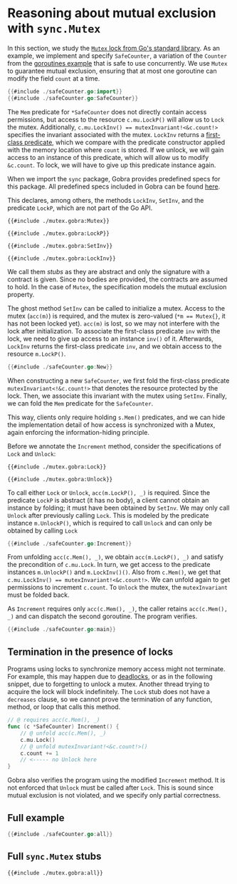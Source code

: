 # Reasoning about mutual exclusion with `sync.Mutex`

In this section, we study the [`Mutex` lock from Go's standard library](https://pkg.go.dev/sync#Mutex).
As an example, we implement and specify `SafeCounter`, a variation of the `Counter` from the [goroutines example](./goroutine.md) that is safe to use concurrently.
We use `Mutex` to guarantee mutual exclusion, ensuring that at most one goroutine can modify the field `count` at a time.
``` go
{{#include ./safeCounter.go:import}}
{{#include ./safeCounter.go:SafeCounter}}
```

The `Mem` predicate for `*SafeCounter` does not directly contain access permissions, 
but access to the resource `c.mu.LockP()` will allow us to `Lock` the mutex.
Additionally, `c.mu.LockInv() == mutexInvariant!<&c.count!>` specifies the invariant associated with the mutex.
`LockInv` returns a [first-class predicate](./first-class-predicates.md), which we compare with the predicate constructor applied with the memory location where `count` is stored.
If we unlock, we will gain access to an instance of this predicate, which will allow us to modify `&c.count`.
To lock, we will have to give up this predicate instance again.

<!-- TODO get the permissions only between Lock and Unlock -->
<!-- first-class predicate comparison -->

When we import the `sync` package, Gobra provides predefined specs for this package.
All predefined specs included in Gobra can be found [here](https://github.com/viperproject/gobra/tree/master/src/main/resources/stubs).

<!-- Alternatively,  you can produce the stubs folder in the current working directory by running Gobra with the `--debug` flag. -->
<!-- Note that stubs are included only for a subset of the Go standard library. -->
<!-- You may have to provide your own -->
<!-- with the option `-I` the provided stubs can be overridden -->

This declares, among others, the methods `LockInv`, `SetInv`, and the predicate `LockP`, which are not part of the Go API.
``` gobra
{{#include ./mutex.gobra:Mutex}}

{{#include ./mutex.gobra:LockP}}

{{#include ./mutex.gobra:SetInv}}

{{#include ./mutex.gobra:LockInv}}
```
We call them _stubs_ as they are abstract and only the signature with a contract is given.
Since no bodies are provided, the contracts are assumed to hold.
In the case of `Mutex`, the specification models the mutual exclusion property.

The ghost method `SetInv` can be called to initialize a mutex.
Access to the mutex (`acc(m)`) is required, and the mutex is zero-valued (`*m == Mutex{}`, it has not been locked yet).
`acc(m)` is lost, so we may not interfere with the lock after initialization.
To associate the first-class predicate `inv` with the lock, we need to give up access to an instance `inv()` of it.
Afterwards, `LockInv` returns the first-class predicate `inv`, and we obtain access to the resource `m.LockP()`.
``` go
{{#include ./safeCounter.go:New}}
```
When constructing a new `SafeCounter`,
we first fold the first-class predicate `mutexInvariant<!&c.count!>` that denotes the resource protected by the lock.
Then, we associate this invariant with the mutex using `SetInv`.
Finally, we can fold the `Mem` predicate for the `SafeCounter`.

This way, clients only require holding `s.Mem()` predicates, and we can hide the implementation detail of how access is synchronized with a Mutex, again enforcing the information-hiding principle.

Before we annotate the `Increment` method, consider the specifications of `Lock` and `Unlock`:
``` gobra
{{#include ./mutex.gobra:Lock}}

{{#include ./mutex.gobra:Unlock}}
```
To call either `Lock` or `Unlock`, `acc(m.LockP(), _)` is required.
Since the predicate `LockP` is abstract (it has no body), a client cannot obtain an instance by folding; it must have been obtained by `SetInv`.
We may only call `Unlock` after previously calling `Lock`.
This is modeled by the predicate instance `m.UnlockP()`, which is required to call `Unlock` and can only be obtained by calling `Lock`
``` go
{{#include ./safeCounter.go:Increment}}
```
From unfolding `acc(c.Mem(), _)`, we obtain `acc(m.LockP(), _)` and satisfy the precondition of `c.mu.Lock`.
In turn, we get access to the predicate instances `m.UnlockP()` and `m.LockInv()()`.
Also from `c.Mem()`, we get that `c.mu.LockInv() == mutexInvariant!<&c.count!>`.
We can unfold again to get permissions to increment `c.count`.
To `Unlock` the mutex, the `mutexInvariant` must be folded back.


As `Increment` requires only `acc(c.Mem(), _)`, the caller retains `acc(c.Mem(), _)` and can dispatch the second goroutine.
The program verifies.
``` go
{{#include ./safeCounter.go:main}}
```

<!-- - TODO double Lock: quiz? -->
<!-- - TODO unlock without Lock: quiz? -->

## Termination in the presence of locks
Programs using locks to synchronize memory access might not terminate.
For example, this may happen due to [deadlocks](https://en.wikipedia.org/wiki/Deadlock_(computer_science)), or as in the following snippet, due to forgetting to unlock a mutex.
Another thread trying to acquire the lock will block indefinitely.
The `Lock` stub does not have a `decreases` clause, so we cannot prove the termination of any function, method, or loop that calls this method.

``` go
// @ requires acc(c.Mem(), _)
func (c *SafeCounter) Increment() {
	// @ unfold acc(c.Mem(), _)
	c.mu.Lock()
	// @ unfold mutexInvariant!<&c.count!>()
	c.count += 1
	// <----- no Unlock here
}
```
Gobra also verifies the program using the modified `Increment` method.
It is not enforced that `Unlock` must be called after `Lock`.
This is sound since mutual exclusion is not violated, and we specify only partial correctness.

## Full example
``` go
{{#include ./safeCounter.go:all}}
```

## Full `sync.Mutex` stubs
``` gobra
{{#include ./mutex.gobra:all}}
```
